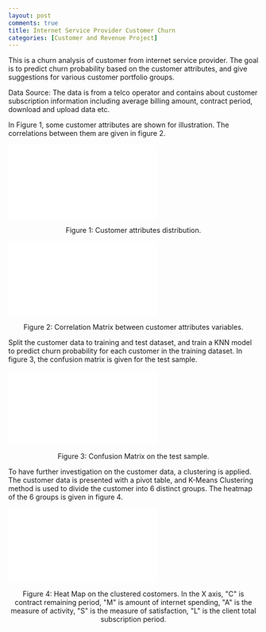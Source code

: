 ```yaml
---
layout: post
comments: true
title: Internet Service Provider Customer Churn 
categories: [Customer and Revenue Project]
---
```


<!-- url is: /home/category/year/month/day/XXX.html -->

This is a churn analysis of customer from internet service provider. The goal is to predict churn probability based on the customer attributes, and give suggestions for various customer portfolio groups.

Data Source: The data is from a telco operator and contains about customer subscription information including average billing amount, contract period, download and upload data etc.

In Figure 1, some customer attributes are shown for illustration. The correlations between them are given in figure 2.

![CustomerAttributes](../../../../../figure/Plot_number_data_.pdf)
<center>Figure 1: Customer attributes distribution. </center>

![Correlation](../../../../../figure/Plot_Correlation.pdf)
<center>Figure 2: Correlation Matrix between customer attributes variables. </center>

Split the customer data to training and test dataset, and train a KNN model to predict churn probability for each customer in the training dataset. In figure 3, the confusion matrix is given for the test sample.

![Confusion_Matrix](../../../../../figure/Confusion_Matrix_churn.pdf)
<center>Figure 3: Confusion Matrix on the test sample. </center>

To have further investigation on the customer data, a clustering is applied. The customer data is presented with a pivot table, and K-Means Clustering method is used to divide the customer into 6 distinct groups. The heatmap of the 6 groups is given in figure 4. 

![heatmap](../../../../../figure/heatmap.pdf)
<center>Figure 4: Heat Map on the clustered costomers. In the X axis, "C" is contract remaining period, "M" is amount of internet spending, "A" is the measure of activity, "S" is the measure of satisfaction, "L" is the client total subscription period.</center>







<!-- suggestion: promotions distribution? -->




